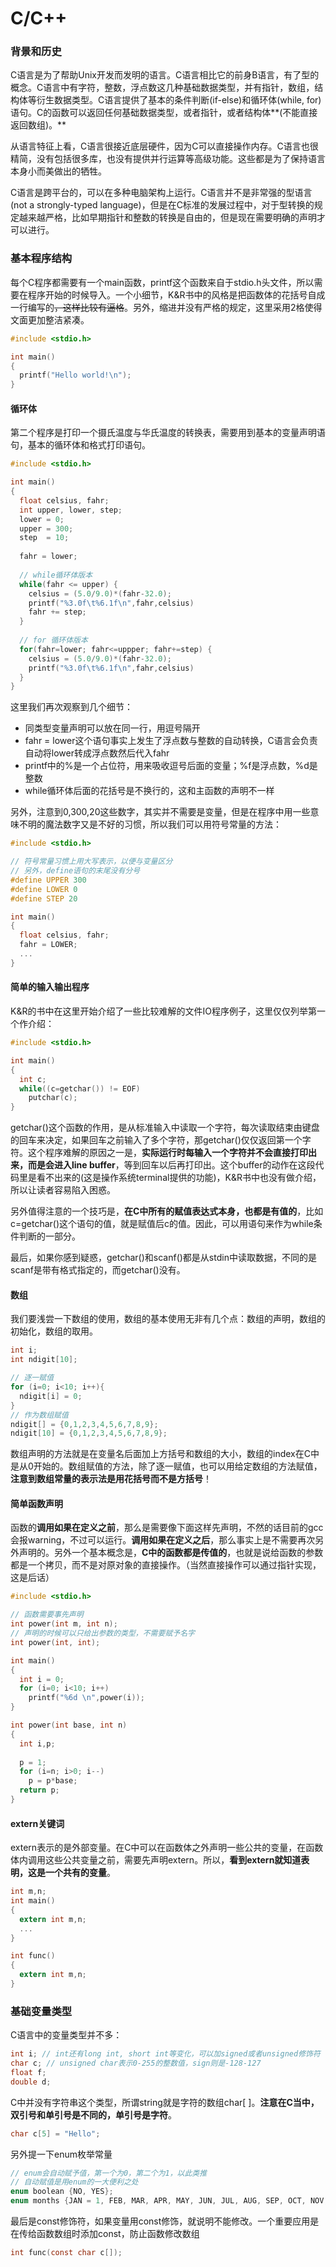 # C/C++

### 背景和历史

C语言是为了帮助Unix开发而发明的语言。C语言相比它的前身B语言，有了型的概念。C语言中有字符，整数，浮点数这几种基础数据类型，并有指针，数组，结构体等衍生数据类型。C语言提供了基本的条件判断\(if-else\)和循环体\(while, for\)语句。C的函数可以返回任何基础数据类型，或者指针，或者结构体**\(不能直接返回数组\)。**

从语言特征上看，C语言很接近底层硬件，因为C可以直接操作内存。C语言也很精简，没有包括很多库，也没有提供并行运算等高级功能。这些都是为了保持语言本身小而美做出的牺牲。

C语言是跨平台的，可以在多种电脑架构上运行。C语言并不是非常强的型语言\(not a strongly-typed language\)，但是在C标准的发展过程中，对于型转换的规定越来越严格，比如早期指针和整数的转换是自由的，但是现在需要明确的声明才可以进行。

### 基本程序结构

每个C程序都需要有一个main函数，printf这个函数来自于stdio.h头文件，所以需要在程序开始的时候导入。一个小细节，K&R书中的风格是把函数体的花括号自成一行编写的~~，这样比较有逼格~~。另外，缩进并没有严格的规定，这里采用2格使得文面更加整洁紧凑。

```c
#include <stdio.h>

int main()
{
  printf("Hello world!\n");
}
```

#### 循环体

第二个程序是打印一个摄氏温度与华氏温度的转换表，需要用到基本的变量声明语句，基本的循环体和格式打印语句。

```c
#include <stdio.h>

int main()
{
  float celsius, fahr;
  int upper, lower, step;
  lower = 0;
  upper = 300;
  step  = 10;
  
  fahr = lower;
  
  // while循环体版本
  while(fahr <= upper) {
    celsius = (5.0/9.0)*(fahr-32.0);
    printf("%3.0f\t%6.1f\n",fahr,celsius)
    fahr += step;
  }
  
  // for 循环体版本
  for(fahr=lower; fahr<=uppper; fahr+=step) {
    celsius = (5.0/9.0)*(fahr-32.0);
    printf("%3.0f\t%6.1f\n",fahr,celsius)
  }
}
```

这里我们再次观察到几个细节：

* 同类型变量声明可以放在同一行，用逗号隔开
* fahr = lower这个语句事实上发生了浮点数与整数的自动转换，C语言会负责自动将lower转成浮点数然后代入fahr
* printf中的%是一个占位符，用来吸收逗号后面的变量；%f是浮点数，%d是整数
* while循环体后面的花括号是不换行的，这和主函数的声明不一样

另外，注意到0,300,20这些数字，其实并不需要是变量，但是在程序中用一些意味不明的魔法数字又是不好的习惯，所以我们可以用符号常量的方法：

```c
#include <stdio.h>

// 符号常量习惯上用大写表示，以便与变量区分
// 另外，define语句的末尾没有分号
#define UPPER 300
#define LOWER 0
#define STEP 20

int main()
{  
  float celsius, fahr;
  fahr = LOWER;
  ...
}
```

#### 简单的输入输出程序

K&R的书中在这里开始介绍了一些比较难解的文件IO程序例子，这里仅仅列举第一个作介绍：

```c
#include <stdio.h>

int main()
{
  int c;
  while((c=getchar()) != EOF)
    putchar(c);
}
```

getchar\(\)这个函数的作用，是从标准输入中读取一个字符，每次读取结束由键盘的回车来决定，如果回车之前输入了多个字符，那getchar\(\)仅仅返回第一个字符。这个程序难解的原因之一是，**实际运行时每输入一个字符并不会直接打印出来，而是会进入line buffer**，等到回车以后再打印出。这个buffer的动作在这段代码里是看不出来的\(这是操作系统terminal提供的功能\)，K&R书中也没有做介绍，所以让读者容易陷入困惑。

另外值得注意的一个技巧是，**在C中所有的赋值表达式本身，也都是有值的**，比如c=getchar\(\)这个语句的值，就是赋值后c的值。因此，可以用语句来作为while条件判断的一部分。

最后，如果你感到疑惑，getchar\(\)和scanf\(\)都是从stdin中读取数据，不同的是scanf是带有格式指定的，而getchar\(\)没有。

#### 数组

我们要浅尝一下数组的使用，数组的基本使用无非有几个点：数组的声明，数组的初始化，数组的取用。

```c
int i;
int ndigit[10];

// 逐一赋值
for (i=0; i<10; i++){
  ndigit[i] = 0;
}
// 作为数组赋值
ndigit[] = {0,1,2,3,4,5,6,7,8,9};
ndigit[10] = {0,1,2,3,4,5,6,7,8,9};
```

数组声明的方法就是在变量名后面加上方括号和数组的大小，数组的index在C中是从0开始的。数组赋值的方法，除了逐一赋值，也可以用给定数组的方法赋值，**注意到数组常量的表示法是用花括号而不是方括号**！

#### 简单函数声明

函数的**调用如果在定义之前**，那么是需要像下面这样先声明，不然的话目前的gcc会报warning，不过可以运行。**调用如果在定义之后**，那么事实上是不需要再次另外声明的。另外一个基本概念是，**C中的函数都是传值的**，也就是说给函数的参数都是一个拷贝，而不是对原对象的直接操作。（当然直接操作可以通过指针实现，这是后话）

```c
#include <stdio.h>

// 函数需要事先声明
int power(int m, int n);
// 声明的时候可以只给出参数的类型，不需要赋予名字
int power(int, int);

int main()
{
  int i = 0;
  for (i=0; i<10; i++)
    printf("%6d \n",power(i));
}

int power(int base, int n)
{
  int i,p;
  
  p = 1;
  for (i=n; i>0; i--)
    p = p*base;
  return p;
}

```

#### extern关键词

extern表示的是外部变量。在C中可以在函数体之外声明一些公共的变量，在函数体内调用这些公共变量之前，需要先声明extern。所以，**看到extern就知道表明，这是一个共有的变量**。

```c
int m,n;
int main()
{
  extern int m,n;
  ...
}

int func()
{
  extern int m,n;
}
```

### 基础变量类型

C语言中的变量类型并不多：

```c
int i; // int还有long int, short int等变化，可以加signed或者unsigned修饰符
char c; // unsigned char表示0-255的整数值，sign则是-128-127
float f;
double d;
```

C中并没有字符串这个类型，所谓string就是字符的数组char\[ \]。**注意在C当中，双引号和单引号是不同的，单引号是字符**。

```c
char c[5] = "Hello";
```

另外提一下enum枚举常量

```c
// enum会自动赋予值，第一个为0，第二个为1，以此类推
// 自动赋值是用enum的一大便利之处
enum boolean {NO, YES};
enum months {JAN = 1, FEB, MAR, APR, MAY, JUN, JUL, AUG, SEP, OCT, NOV, DEC};
```

最后是const修饰符，如果变量用const修饰，就说明不能修改。一个重要应用是在传给函数数组时添加const，防止函数修改数组

```c
int func(const char c[]);
```




